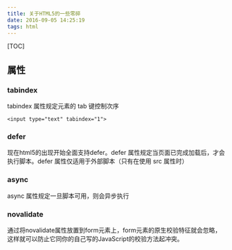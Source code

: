 ```yaml
---
title: 关于HTML5的一些零碎
date: 2016-09-05 14:25:19
tags: html
---
```

[TOC]

## 属性
### tabindex
tabindex 属性规定元素的 tab 键控制次序

    <input type="text" tabindex="1">
  
### defer 
现在html5的出现开始全面支持defer。defer 属性规定当页面已完成加载后，才会执行脚本。defer 属性仅适用于外部脚本（只有在使用 src 属性时）

### async
async 属性规定一旦脚本可用，则会异步执行
### novalidate
通过将novalidate属性放置到form元素上，form元素的原生校验特征就会忽略，这样就可以防止它同你的自己写的JavaScript的校验方法起冲突。